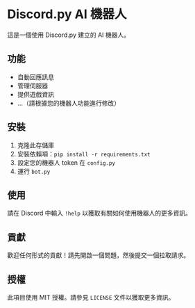# Discord.py AI 機器人

這是一個使用 Discord.py 建立的 AI 機器人。

## 功能

- 自動回應訊息
- 管理伺服器
- 提供遊戲資訊
- ...（請根據您的機器人功能進行修改）

## 安裝

1. 克隆此存儲庫
2. 安裝依賴項：`pip install -r requirements.txt`
3. 設定您的機器人 token 在 `config.py`
4. 運行 `bot.py`

## 使用

請在 Discord 中輸入 `!help` 以獲取有關如何使用機器人的更多資訊。

## 貢獻

歡迎任何形式的貢獻！請先開啟一個問題，然後提交一個拉取請求。

## 授權

此項目使用 MIT 授權。請參見 `LICENSE` 文件以獲取更多資訊。
